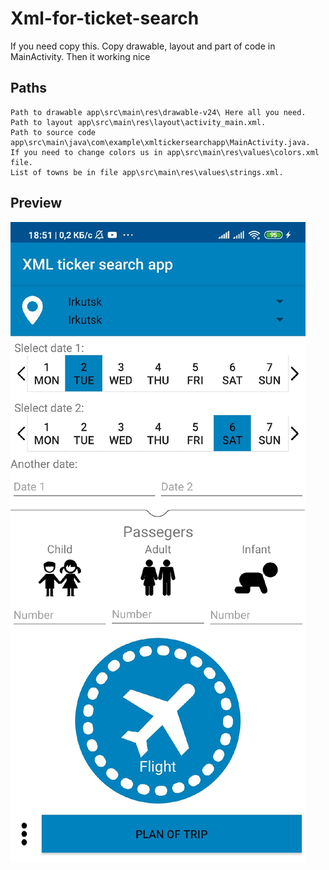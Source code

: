 # Xml-for-ticket-search
If you need copy this. Copy drawable, layout and part of code in MainActivity.
Then it working nice
## Paths
```
Path to drawable app\src\main\res\drawable-v24\ Here all you need.
Path to layout app\src\main\res\layout\activity_main.xml.
Path to source code app\src\main\java\com\example\xmltickersearchapp\MainActivity.java.
If you need to change colors us in app\src\main\res\values\colors.xml file.
List of towns be in file app\src\main\res\values\strings.xml.
```
## Preview
![alt Preview](Preview.jpg)
